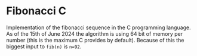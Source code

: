 # Fibonacci C

Implementation of the fibonacci sequence in the C programming language. As of the 15th of June 2024
the algorithm is using 64 bit of memory per number (this is the maximum C provides by default).
Because of this the biggest input to `fib(n)` is `n=92`.